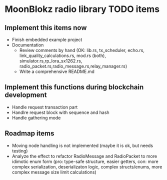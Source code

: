 # MoonBlokz radio library TODO items

## Implement this items now

- Finish embedded example project
- Documentation
  - Review comments by hand (OK: lib.rs, tx_scheduler, echo.rs, link_quality_calculations.rs, mod.rs (both), simulator.rs,rp_lora_sx1262.rs, radio_packet.rs,radio_message.rs,relay_manager.rs)
  - Write a comprehensive README.md

## Implement this functions during blockchain development

- Handle request transaction part
- Handlre request block with sequence and hash
- Handle gathering mode

## Roadmap items

- Moving node handling is not implemented (maybe it is ok, but needs testing)
- Analyze the effect to refactor RadioMessage and RadioPacket to more idimotic enum form (pro: type-safe structure, easier getters, con: more complex serialization, deserializaton logic, complex structs/enums, more complex message size limit calculations)
